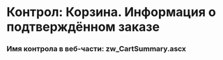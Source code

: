 ﻿---
description: 2.4.9.1
---
# Контрол: Корзина. Информация о подтверждённом заказе
### Имя контрола в веб-части: zw_CartSummary.ascx

